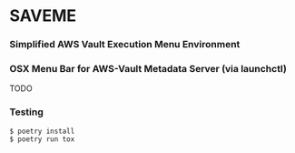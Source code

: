 SAVEME
======

### Simplified AWS Vault Execution Menu Environment ###

### OSX Menu Bar for AWS-Vault Metadata Server (via launchctl) ###

TODO

### Testing ###

```
$ poetry install
$ poetry run tox
```
